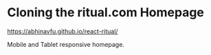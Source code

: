 # Cloning the ritual.com Homepage

https://abhinavfu.github.io/react-ritual/

Mobile and Tablet responsive homepage.

